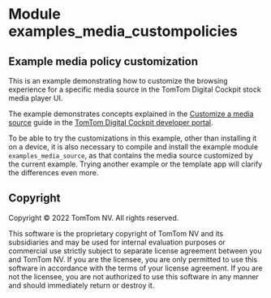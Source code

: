 # Module examples_media_custompolicies

## Example media policy customization

This is an example demonstrating how to customize the browsing experience for a specific media
source in the TomTom Digital Cockpit stock media player UI.

The example demonstrates concepts explained in the
[Customize a media source](https://developer.tomtom.com/tomtom-digital-cockpit/developers/tutorials-and-examples/media/customize-a-media-source)
guide in the
[TomTom Digital Cockpit developer portal](https://developer.tomtom.com/tomtom-digital-cockpit/developers/introduction).

To be able to try the customizations in this example, other than installing it on a device, it is
also necessary to compile and install the example module `examples_media_source`, as that contains
the media source customized by the current example. Trying another example or the template app will
clarify the differences even more.

## Copyright

Copyright © 2022 TomTom NV. All rights reserved.

This software is the proprietary copyright of TomTom NV and its subsidiaries and may be
used for internal evaluation purposes or commercial use strictly subject to separate
license agreement between you and TomTom NV. If you are the licensee, you are only permitted
to use this software in accordance with the terms of your license agreement. If you are
not the licensee, you are not authorized to use this software in any manner and should
immediately return or destroy it.
